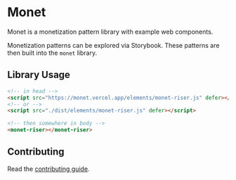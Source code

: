 # Monet

Monet is a monetization pattern library with example web components.

Monetization patterns can be explored via Storybook. These patterns are then built into the `monet` library.

## Library Usage

```html
<!-- in head -->
<script src="https://monet.vercel.app/elements/monet-riser.js" defer></script>
<!-- or -->
<script src="./dist/elements/monet-riser.js" defer></script>

<!-- then somewhere in body -->
<monet-riser></monet-riser>
```

## Contributing

Read the [contributing guide](./CONTRIBUTING.md).
